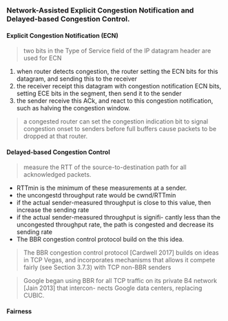### Network-Assisted Explicit Congestion Notification and Delayed-based Congestion Control.

#### Explicit Congestion Notification (ECN)
> two bits in the Type of Service field of the IP datagram header are used for ECN
1. when router detects congestion, the router setting the ECN bits for this datagram, and sending this to the receiver
2. the receiver receipt this datagram with congestion notification ECN bits, setting ECE bits in the segment, then send it to the sender
3. the sender receive this ACk, and react to this congestion notification, such as halving the congestion window.
> a congested router can set the congestion indication bit to signal congestion onset to senders before full buffers cause packets to be dropped at that router.
#### Delayed-based Congestion Control
> measure the RTT of the source-to-destination path for all acknowledged packets.
- RTTmin is the minimum of these measurements at a sender.
- the uncongestd throughput rate would be cwnd/RTTmin
- if the actual sender-measured throughput is close to this value, then increase the sending rate
- if the actual sender-measured throughput is signifi- cantly less than the uncongested throughput rate, the path is congested and decrease its sending rate
- The BBR congestion control protocol build on the this idea.

> The BBR congestion control protocol [Cardwell 2017] builds on ideas in TCP Vegas, and incorporates mechanisms that allows it compete fairly (see Section 3.7.3) with TCP non-BBR senders

> Google began using BBR for all TCP traffic on its private B4 network [Jain 2013] that intercon- nects Google data centers, replacing CUBIC.

#### Fairness


